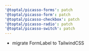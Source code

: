 ```yaml
---
'@toptal/picasso-forms': patch
'@toptal/picasso-form': patch
'@toptal/picasso-checkbox': patch
'@toptal/picasso-radio': patch
'@toptal/picasso-switch': patch
---
```


- migrate FormLabel to TailwindCSS
